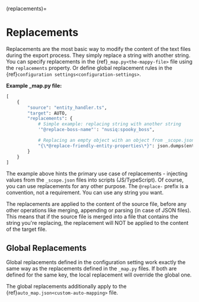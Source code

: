 (replacements)=
# Replacements

Replacements are the most basic way to modify the content of the text files during the export process. They simply replace a string with another string. You can specify replacements in the {ref}`_map.py<the-mappy-file>` file using the `replacements` property. Or define global replacement rules in the {ref}`configuration settings<configuration-settings>`.

**Example _map.py file:**
```py
[
    {
        "source": "entity_handler.ts",
        "target": AUTO,
        "replacements": {
            # Simple example: replacing string with another string
            '"@replace-boss-name"': "nusiq:spooky_boss",

            # Replacing an empty object with an object from _scope.json
            "{\*@replace-friendly-entity-properties\*}": json.dumps(entity_properties)
        }
    }
]
```

The example above hints the primary use case of replacements - injecting values from the `_scope.json` files into scripts (JS/TypeScript). Of course, you can use replacements for any other purpose. The `@replace-` prefix is a convention, not a requirement. You can use any string you want.

The replacements are applied to the content of the source file, before any other operations like merging, appending or parsing (in case of JSON files). This means that if the source file is merged into a file that contains the string you're replacing, the replacement will NOT be applied to the content of the target file.

## Global Replacements
Global replacements defined in the configuration setting work exactly the same way as the replacements defined in the `_map.py` files. If both are defined for the same key, the local replacement will override the global one.

The global replacements additionally apply to the {ref}`auto_map.json<custom-auto-mapping>` file.